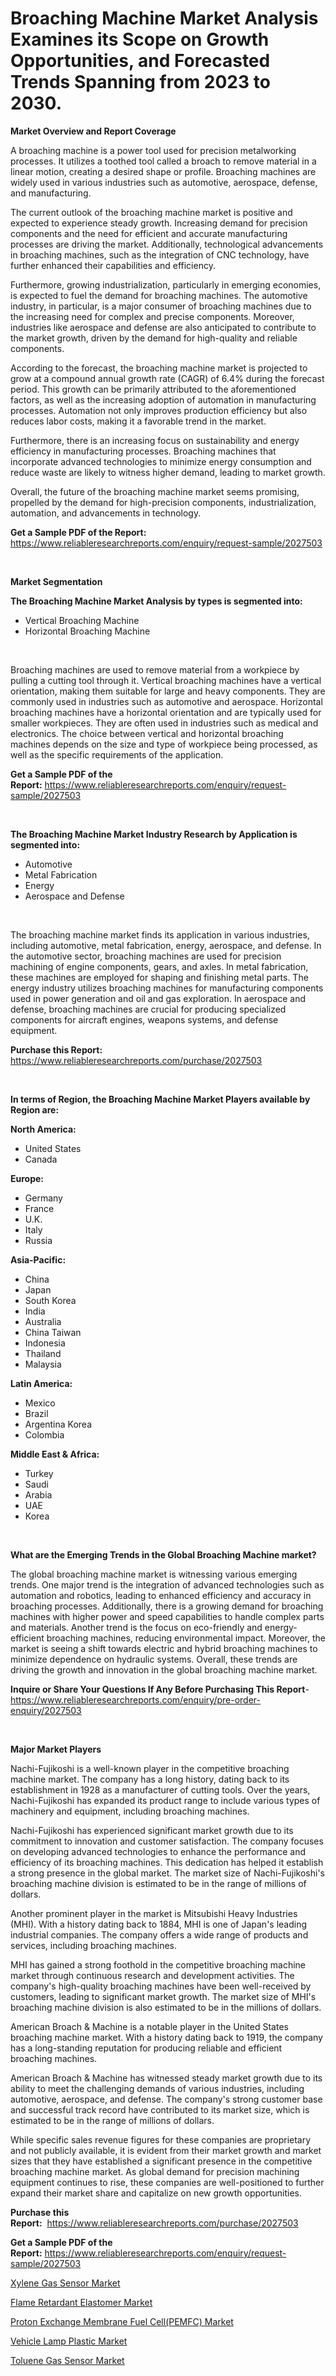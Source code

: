 <p><h1>Broaching Machine Market Analysis Examines its Scope on Growth Opportunities, and Forecasted Trends Spanning from 2023 to 2030.</h1></p><p><strong>Market Overview and Report Coverage</strong></p>
<p><p>A broaching machine is a power tool used for precision metalworking processes. It utilizes a toothed tool called a broach to remove material in a linear motion, creating a desired shape or profile. Broaching machines are widely used in various industries such as automotive, aerospace, defense, and manufacturing.</p><p>The current outlook of the broaching machine market is positive and expected to experience steady growth. Increasing demand for precision components and the need for efficient and accurate manufacturing processes are driving the market. Additionally, technological advancements in broaching machines, such as the integration of CNC technology, have further enhanced their capabilities and efficiency.</p><p>Furthermore, growing industrialization, particularly in emerging economies, is expected to fuel the demand for broaching machines. The automotive industry, in particular, is a major consumer of broaching machines due to the increasing need for complex and precise components. Moreover, industries like aerospace and defense are also anticipated to contribute to the market growth, driven by the demand for high-quality and reliable components.</p><p>According to the forecast, the broaching machine market is projected to grow at a compound annual growth rate (CAGR) of 6.4% during the forecast period. This growth can be primarily attributed to the aforementioned factors, as well as the increasing adoption of automation in manufacturing processes. Automation not only improves production efficiency but also reduces labor costs, making it a favorable trend in the market.</p><p>Furthermore, there is an increasing focus on sustainability and energy efficiency in manufacturing processes. Broaching machines that incorporate advanced technologies to minimize energy consumption and reduce waste are likely to witness higher demand, leading to market growth.</p><p>Overall, the future of the broaching machine market seems promising, propelled by the demand for high-precision components, industrialization, automation, and advancements in technology.</p></p>
<p><strong>Get a Sample PDF of the Report:</strong> <a href="https://www.reliableresearchreports.com/enquiry/request-sample/2027503">https://www.reliableresearchreports.com/enquiry/request-sample/2027503</a></p>
<p>&nbsp;</p>
<p><strong>Market Segmentation</strong></p>
<p><strong>The Broaching Machine Market Analysis by types is segmented into:</strong></p>
<p><ul><li>Vertical Broaching Machine</li><li>Horizontal Broaching Machine</li></ul></p>
<p>&nbsp;</p>
<p><p>Broaching machines are used to remove material from a workpiece by pulling a cutting tool through it. Vertical broaching machines have a vertical orientation, making them suitable for large and heavy components. They are commonly used in industries such as automotive and aerospace. Horizontal broaching machines have a horizontal orientation and are typically used for smaller workpieces. They are often used in industries such as medical and electronics. The choice between vertical and horizontal broaching machines depends on the size and type of workpiece being processed, as well as the specific requirements of the application.</p></p>
<p><strong>Get a Sample PDF of the Report:</strong>&nbsp;<a href="https://www.reliableresearchreports.com/enquiry/request-sample/2027503">https://www.reliableresearchreports.com/enquiry/request-sample/2027503</a></p>
<p>&nbsp;</p>
<p><strong>The Broaching Machine Market Industry Research by Application is segmented into:</strong></p>
<p><ul><li>Automotive</li><li>Metal Fabrication</li><li>Energy</li><li>Aerospace and Defense</li></ul></p>
<p>&nbsp;</p>
<p><p>The broaching machine market finds its application in various industries, including automotive, metal fabrication, energy, aerospace, and defense. In the automotive sector, broaching machines are used for precision machining of engine components, gears, and axles. In metal fabrication, these machines are employed for shaping and finishing metal parts. The energy industry utilizes broaching machines for manufacturing components used in power generation and oil and gas exploration. In aerospace and defense, broaching machines are crucial for producing specialized components for aircraft engines, weapons systems, and defense equipment.</p></p>
<p><strong>Purchase this Report:</strong>&nbsp; <a href="https://www.reliableresearchreports.com/purchase/2027503">https://www.reliableresearchreports.com/purchase/2027503</a></p>
<p>&nbsp;</p>
<p><strong>In terms of Region, the Broaching Machine Market Players available by Region are:</strong></p>
<p>
    <p> <strong> North America: </strong>
        <ul>
            <li>United States</li>
            <li>Canada</li>
        </ul>
        </p> 
    <p> <strong> Europe: </strong>
        <ul>
            <li>Germany</li>
            <li>France</li>
            <li>U.K.</li>
            <li>Italy</li>
            <li>Russia</li>
        </ul>
        </p> 
    <p> <strong> Asia-Pacific: </strong>
        <ul>
            <li>China</li>
            <li>Japan</li>
            <li>South Korea</li>
            <li>India</li>
            <li>Australia</li>
            <li>China Taiwan</li>
            <li>Indonesia</li>
            <li>Thailand</li>
            <li>Malaysia</li>
        </ul>
        </p> 
    <p> <strong> Latin America: </strong>
        <ul>
            <li>Mexico</li>
            <li>Brazil</li>
            <li>Argentina Korea</li>
            <li>Colombia</li>
        </ul>
        </p> 
    <p> <strong> Middle East & Africa: </strong>
        <ul>
            <li>Turkey</li>
            <li>Saudi</li>
            <li>Arabia</li>
            <li>UAE</li>
            <li>Korea</li>
        </ul>
    </p>
    </p>
<p>&nbsp;</p>
<p><strong>What are the Emerging Trends in the Global Broaching Machine market?</strong></p>
<p><p>The global broaching machine market is witnessing various emerging trends. One major trend is the integration of advanced technologies such as automation and robotics, leading to enhanced efficiency and accuracy in broaching processes. Additionally, there is a growing demand for broaching machines with higher power and speed capabilities to handle complex parts and materials. Another trend is the focus on eco-friendly and energy-efficient broaching machines, reducing environmental impact. Moreover, the market is seeing a shift towards electric and hybrid broaching machines to minimize dependence on hydraulic systems. Overall, these trends are driving the growth and innovation in the global broaching machine market.</p></p>
<p><strong>Inquire or Share Your Questions If Any Before Purchasing This Report</strong>- <a href="https://www.reliableresearchreports.com/enquiry/pre-order-enquiry/2027503">https://www.reliableresearchreports.com/enquiry/pre-order-enquiry/2027503</a></p>
<p>&nbsp;</p>
<p><strong>Major Market Players</strong></p>
<p><p>Nachi-Fujikoshi is a well-known player in the competitive broaching machine market. The company has a long history, dating back to its establishment in 1928 as a manufacturer of cutting tools. Over the years, Nachi-Fujikoshi has expanded its product range to include various types of machinery and equipment, including broaching machines.</p><p>Nachi-Fujikoshi has experienced significant market growth due to its commitment to innovation and customer satisfaction. The company focuses on developing advanced technologies to enhance the performance and efficiency of its broaching machines. This dedication has helped it establish a strong presence in the global market. The market size of Nachi-Fujikoshi's broaching machine division is estimated to be in the range of millions of dollars.</p><p>Another prominent player in the market is Mitsubishi Heavy Industries (MHI). With a history dating back to 1884, MHI is one of Japan's leading industrial companies. The company offers a wide range of products and services, including broaching machines.</p><p>MHI has gained a strong foothold in the competitive broaching machine market through continuous research and development activities. The company's high-quality broaching machines have been well-received by customers, leading to significant market growth. The market size of MHI's broaching machine division is also estimated to be in the millions of dollars.</p><p>American Broach & Machine is a notable player in the United States broaching machine market. With a history dating back to 1919, the company has a long-standing reputation for producing reliable and efficient broaching machines.</p><p>American Broach & Machine has witnessed steady market growth due to its ability to meet the challenging demands of various industries, including automotive, aerospace, and defense. The company's strong customer base and successful track record have contributed to its market size, which is estimated to be in the range of millions of dollars.</p><p>While specific sales revenue figures for these companies are proprietary and not publicly available, it is evident from their market growth and market sizes that they have established a significant presence in the competitive broaching machine market. As global demand for precision machining equipment continues to rise, these companies are well-positioned to further expand their market share and capitalize on new growth opportunities.</p></p>
<p><strong>Purchase this Report:</strong>&nbsp;&nbsp;<a href="https://www.reliableresearchreports.com/purchase/2027503">https://www.reliableresearchreports.com/purchase/2027503</a></p>
<p></p>
<p><strong>Get a Sample PDF of the Report:</strong>&nbsp;<a href="https://www.reliableresearchreports.com/enquiry/request-sample/2027503">https://www.reliableresearchreports.com/enquiry/request-sample/2027503</a></p>
<p><p><a href="https://www.linkedin.com/pulse/xylene-gas-sensor-market-insights-players-forecast-till-2030-2lpxe/">Xylene Gas Sensor Market</a></p><p><a href="https://medium.com/@brayanborer/flame-retardant-elastomer-market-share-evolution-and-market-growth-trends-2023-2030-1798f4a9da25">Flame Retardant Elastomer Market</a></p><p><a href="https://github.com/RoccoManning/Market-Research-Report-List-2/blob/main/proton-exchange-membrane-fuel-cellpemfc-market.md">Proton Exchange Membrane Fuel Cell(PEMFC) Market</a></p><p><a href="https://medium.com/@ebbakautzer/vehicle-lamp-plastic-nbsp-market-focuses-on-market-share-size-and-projected-forecast-till-2030-20bec4ee4960">Vehicle Lamp Plastic Market</a></p><p><a href="https://www.linkedin.com/pulse/toluene-gas-sensor-market-research-report-unlocks-analysis-pqeve/">Toluene Gas Sensor Market</a></p></p>